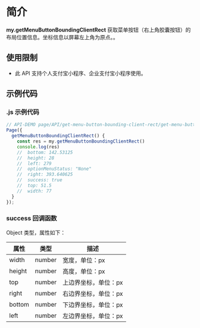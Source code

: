 # 简介
**my.getMenuButtonBoundingClientRect** 获取菜单按钮（右上角胶囊按钮）的布局位置信息。坐标信息以屏幕左上角为原点。。

## 使用限制

- 此 API 支持个人支付宝小程序、企业支付宝小程序使用。

## 示例代码

### .js 示例代码
```javascript
// API-DEMO page/API/get-menu-button-bounding-client-rect/get-menu-button-bounding-client-rect.js
Page({
  getMenuButtonBoundingClientRect() {
    const res = my.getMenuButtonBoundingClientRect()
    console.log(res)
    //  bottom: 142.53125
    //  height: 28
    //  left: 279
    //  optionMenuStatus: "None"
    //  right: 393.640625
    //  success: true
    //  top: 51.5
    //  width: 77
  }
});
```

### success 回调函数
Object 类型，属性如下：

| **属性** | **类型** | **描述** |
| --- | --- | --- |
| width | number | 宽度，单位：px |
| height | number | 高度，单位：px |
| top | number | 上边界坐标，单位：px |
| right | number | 右边界坐标，单位：px |
| bottom | number | 下边界坐标，单位：px |
| left | number | 左边界坐标，单位：px |
